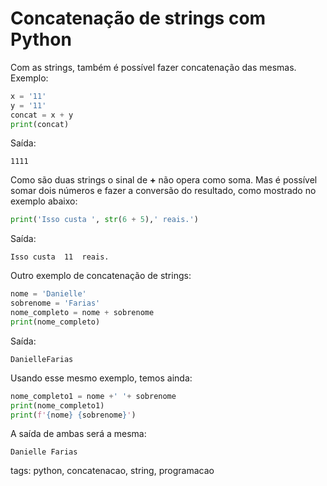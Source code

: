 # Concatenação de strings com Python

Com as strings, também é possível fazer concatenação das mesmas. Exemplo:

```py
x = '11'
y = '11'
concat = x + y
print(concat)
```

Saída:

```
1111
```

Como são duas strings o sinal de **+** não opera como soma. Mas é possível somar dois números e fazer a conversão do resultado, como mostrado no exemplo abaixo:

```py
print('Isso custa ', str(6 + 5),' reais.')
```

Saída:

```
Isso custa  11  reais.
```

Outro exemplo de concatenação de strings:

```py
nome = 'Danielle'
sobrenome = 'Farias'
nome_completo = nome + sobrenome
print(nome_completo)
```

Saída:

```
DanielleFarias
```

Usando esse mesmo exemplo, temos ainda:

```py
nome_completo1 = nome +' '+ sobrenome
print(nome_completo1)
print(f'{nome} {sobrenome}')
```

A saída de ambas será a mesma:

```
Danielle Farias
```

tags: python, concatenacao, string, programacao
